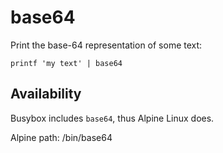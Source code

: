 # base64

Print the base-64 representation of some text:

	printf 'my text' | base64


## Availability

Busybox includes `base64`, thus Alpine Linux does.

Alpine path: /bin/base64
